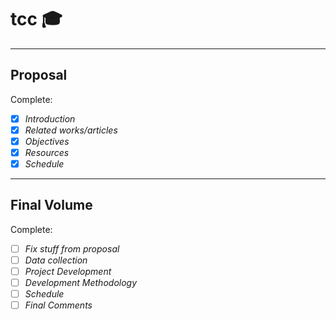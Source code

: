 # tcc :mortar_board:

---

## Proposal

Complete:

- [x] *Introduction*
- [x] *Related works/articles*
- [x] *Objectives*
- [x] *Resources*
- [x] *Schedule*

---

## Final Volume

Complete:

- [ ] *Fix stuff from proposal*
- [ ] *Data collection*
- [ ] *Project Development*
- [ ] *Development Methodology*
- [ ] *Schedule*
- [ ] *Final Comments*
